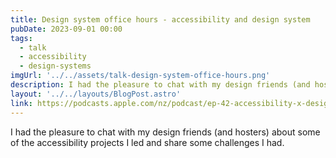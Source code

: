 ```yaml
---
title: Design system office hours - accessibility and design system
pubDate: 2023-09-01 00:00
tags:
  - talk
  - accessibility
  - design-systems
imgUrl: '../../assets/talk-design-system-office-hours.png'
description: I had the pleasure to chat with my design friends (and hosters) about some of the accessibility projects I led and share some challenges I had. 
layout: '../../layouts/BlogPost.astro'
link: https://podcasts.apple.com/nz/podcast/ep-42-accessibility-x-design-systems-w-cintia-romero/id1605819337?i=1000627968601
---
```


I had the pleasure to chat with my design friends (and hosters) about some of the accessibility projects I led and share some challenges I had. 
